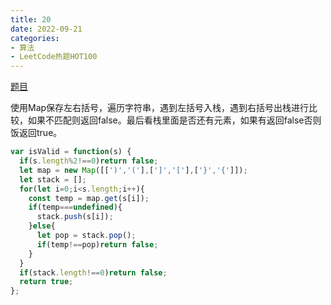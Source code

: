 ```yaml
---
title: 20
date: 2022-09-21
categories: 
- 算法
- LeetCode热题HOT100
---
```


[题目](https://leetcode.cn/problems/valid-parentheses/)

使用Map保存左右括号，遍历字符串，遇到左括号入栈，遇到右括号出栈进行比较，如果不匹配则返回false。最后看栈里面是否还有元素，如果有返回false否则饭返回true。
```js
var isValid = function(s) {
  if(s.length%2!==0)return false;
  let map = new Map([[')','('],[']','['],['}','{']]);
  let stack = [];
  for(let i=0;i<s.length;i++){
    const temp = map.get(s[i]);
    if(temp===undefined){
      stack.push(s[i]);
    }else{
      let pop = stack.pop();
      if(temp!==pop)return false;
    }
  }
  if(stack.length!==0)return false;
  return true;
};
```